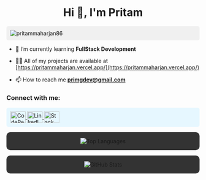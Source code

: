 <h1 align="center">Hi 👋, I'm Pritam</h1>

<p align="left" style="background-color: #f0f0f0; padding: 10px; border-radius: 5px;">
  <img src="https://komarev.com/ghpvc/?username=pritammaharjan86&label=Profile%20views&color=0e75b6&style=flat" alt="pritammaharjan86" />
</p>

- 🌱 I’m currently learning **FullStack Development**

- 👨‍💻 All of my projects are available at [https://pritammaharjan.vercel.app/](https://pritammaharjan.vercel.app/)

- 📫 How to reach me **primgdev@gmail.com**

<h3 align="left">Connect with me:</h3>
<p align="left" style="background-color: #e6f7ff; padding: 10px; border-radius: 5px;">
  <a href="https://codepen.io/https://codepen.io/pritammaharjan86" target="blank">
    <img align="center" src="https://raw.githubusercontent.com/rahuldkjain/github-profile-readme-generator/master/src/images/icons/Social/codepen.svg" alt="CodePen" height="30" width="40" />
  </a>
  <a href="https://linkedin.com/in/https://www.linkedin.com/in/pritammaharjan/" target="blank">
    <img align="center" src="https://raw.githubusercontent.com/rahuldkjain/github-profile-readme-generator/master/src/images/icons/Social/linked-in-alt.svg" alt="LinkedIn" height="30" width="40" />
  </a>
  <a href="https://stackoverflow.com/users/https://stackoverflow.com/users/22500338/pritammaharjan86" target="blank">
    <img align="center" src="https://raw.githubusercontent.com/rahuldkjain/github-profile-readme-generator/master/src/images/icons/Social/stack-overflow.svg" alt="Stack Overflow" height="30" width="40" />
  </a>
</p>

<p align="center" style="background-color: #333; padding: 15px; border-radius: 10px;">
  <img align="center" src="https://github-readme-stats.vercel.app/api/top-langs?username=pritammaharjan86&show_icons=true&locale=en&layout=compact&theme=dark" alt="Top Languages" />
</p>

<p align="center" style="background-color: #333; padding: 15px; border-radius: 10px;">
  <img align="center" src="https://github-readme-stats.vercel.app/api?username=pritammaharjan86&show_icons=true&locale=en&theme=dark" alt="GitHub Stats" />
</p>
